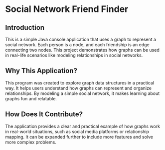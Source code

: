 # Social Network Friend Finder

## Introduction  
This is a simple Java console application that uses a graph to represent a social network. Each person is a node, and each friendship is an edge connecting two nodes. This project demonstrates how graphs can be used in real-life scenarios like modeling relationships in social networks.

## Why This Application?  
This program was created to explore graph data structures in a practical way. It helps users understand how graphs can represent and organize relationships. By modeling a simple social network, it makes learning about graphs fun and relatable.

## How Does It Contribute?  
The application provides a clear and practical example of how graphs work in real-world situations, such as social media platforms or relationship mapping. It can be expanded further to include more features and solve more complex problems.
